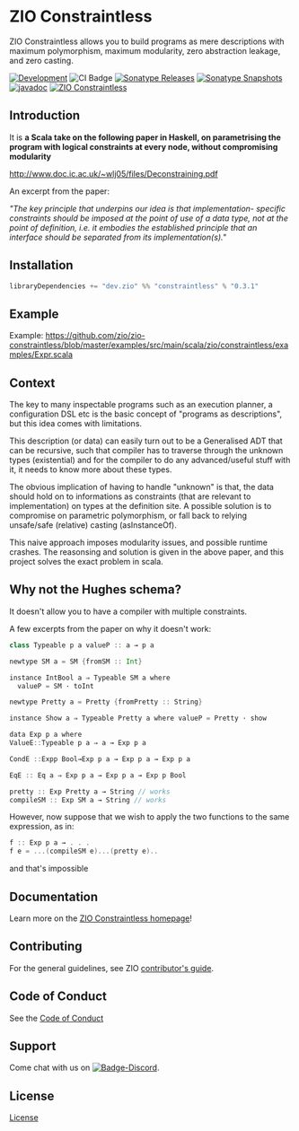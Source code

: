 [//]: # (This file was autogenerated using `zio-sbt-website` plugin via `sbt generateReadme` command.)
[//]: # (So please do not edit it manually. Instead, change "docs/index.md" file or sbt setting keys)
[//]: # (e.g. "readmeDocumentation" and "readmeSupport".)

# ZIO Constraintless

ZIO Constraintless allows you to build programs as mere descriptions with maximum polymorphism, maximum modularity, zero abstraction leakage, and zero casting.

[![Development](https://img.shields.io/badge/Project%20Stage-Development-green.svg)](https://github.com/zio/zio/wiki/Project-Stages) ![CI Badge](https://github.com/zio/zio-constraintless/workflows/Website/badge.svg) [![Sonatype Releases](https://img.shields.io/nexus/r/https/oss.sonatype.org/dev.zio/zio-constraintless_2.12.svg?label=Sonatype%20Release)](https://oss.sonatype.org/content/repositories/releases/dev/zio/zio-constraintless_2.12/) [![Sonatype Snapshots](https://img.shields.io/nexus/s/https/oss.sonatype.org/dev.zio/zio-constraintless_2.12.svg?label=Sonatype%20Snapshot)](https://oss.sonatype.org/content/repositories/snapshots/dev/zio/zio-constraintless_2.12/) [![javadoc](https://javadoc.io/badge2/dev.zio/zio-constraintless-docs_2.12/javadoc.svg)](https://javadoc.io/doc/dev.zio/zio-constraintless-docs_2.12) [![ZIO Constraintless](https://img.shields.io/github/stars/zio/zio-constraintless?style=social)](https://github.com/zio/zio-constraintless)

## Introduction

It is **a Scala take on the following paper in Haskell, on parametrising the program with logical constraints at every node, without compromising modularity**

http://www.doc.ic.ac.uk/~wlj05/files/Deconstraining.pdf

An excerpt from the paper:

_"The key principle that underpins our idea is that implementation- specific constraints should be imposed at the point of use of a data type, not at the point of definition, i.e. it embodies the established principle that an interface should be separated from its implementation(s)."_

## Installation

```sbt
libraryDependencies += "dev.zio" %% "constraintless" % "0.3.1"
```

## Example 

Example: https://github.com/zio/zio-constraintless/blob/master/examples/src/main/scala/zio/constraintless/examples/Expr.scala

## Context

The key to many inspectable programs such as an execution planner, a configuration DSL etc is the basic concept of "programs as descriptions", but this idea comes with limitations.

This description (or data) can easily turn out to be a Generalised ADT that can be recursive, such that compiler has to traverse through the unknown types (existential) and for the compiler to do any advanced/useful stuff with it, it needs to know more about these types.

The obvious implication of having to handle "unknown" is that, the data should hold on to informations as constraints (that are relevant to implementation) on types at the definition site. A possible solution is to compromise on parametric polymorphism, or fall back to relying unsafe/safe (relative) casting (asInstanceOf).

This naive approach imposes modularity issues, and possible runtime crashes. The reasonsing and solution is given in the above paper, and this project solves the exact problem in scala.

## Why not the Hughes schema?

It doesn't allow you to have a compiler with multiple constraints.

A few excerpts from the paper on why it doesn't work:

```scala
class Typeable p a valueP :: a → p a
```

```scala
newtype SM a = SM {fromSM :: Int}

instance IntBool a ⇒ Typeable SM a where
  valueP = SM · toInt
```

```scala
newtype Pretty a = Pretty {fromPretty :: String}

instance Show a ⇒ Typeable Pretty a where valueP = Pretty · show
```

```scala
data Exp p a where
ValueE::Typeable p a ⇒ a → Exp p a

CondE ::Expp Bool→Exp p a → Exp p a → Exp p a 

EqE :: Eq a ⇒ Exp p a → Exp p a → Exp p Bool
```

```scala
pretty :: Exp Pretty a → String // works
compileSM :: Exp SM a → String // works
```

However, now suppose that we wish to apply the two functions to the same expression, as in:

```scala
f :: Exp p a → . . .
f e = ...(compileSM e)...(pretty e)..
```

and that's impossible

## Documentation

Learn more on the [ZIO Constraintless homepage](https://zio.dev/zio-flow/)!

## Contributing

For the general guidelines, see ZIO [contributor's guide](https://zio.dev/about/contributing).

## Code of Conduct

See the [Code of Conduct](https://zio.dev/about/code-of-conduct)

## Support

Come chat with us on [![Badge-Discord]][Link-Discord].

[Badge-Discord]: https://img.shields.io/discord/629491597070827530?logo=discord "chat on discord"
[Link-Discord]: https://discord.gg/2ccFBr4 "Discord"

## License

[License](LICENSE)
